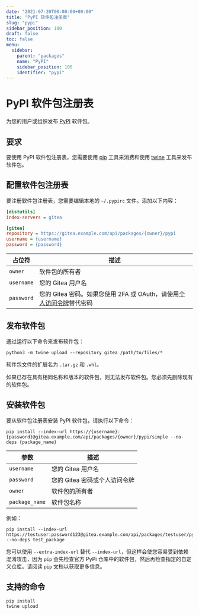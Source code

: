 ```yaml
---
date: "2021-07-20T00:00:00+00:00"
title: "PyPI 软件包注册表"
slug: "pypi"
sidebar_position: 100
draft: false
toc: false
menu:
  sidebar:
    parent: "packages"
    name: "PyPI"
    sidebar_position: 100
    identifier: "pypi"
---
```


# PyPI 软件包注册表

为您的用户或组织发布 [PyPI](https://pypi.org/) 软件包。



## 要求

要使用 PyPI 软件包注册表，您需要使用 [pip](https://pypi.org/project/pip/) 工具来消费和使用 [twine](https://pypi.org/project/twine/) 工具来发布软件包。

## 配置软件包注册表

要注册软件包注册表，您需要编辑本地的 `~/.pypirc` 文件。添加以下内容：

```ini
[distutils]
index-servers = gitea

[gitea]
repository = https://gitea.example.com/api/packages/{owner}/pypi
username = {username}
password = {password}
```

| 占位符     | 描述                                                                                                                                      |
| ---------- | ----------------------------------------------------------------------------------------------------------------------------------------- |
| `owner`    | 软件包的所有者                                                                                                                            |
| `username` | 您的 Gitea 用户名                                                                                                                         |
| `password` | 您的 Gitea 密码。如果您使用 2FA 或 OAuth，请使用[个人访问令牌](development/api-usage.md#通过-api-认证)替代密码 |

## 发布软件包

通过运行以下命令来发布软件包：

```shell
python3 -m twine upload --repository gitea /path/to/files/*
```

软件包文件的扩展名为 `.tar.gz` 和 `.whl`。

如果已存在具有相同名称和版本的软件包，则无法发布软件包。您必须先删除现有的软件包。

## 安装软件包

要从软件包注册表安装 PyPI 软件包，请执行以下命令：

```shell
pip install --index-url https://{username}:{password}@gitea.example.com/api/packages/{owner}/pypi/simple --no-deps {package_name}
```

| 参数           | 描述                          |
| -------------- | ----------------------------- |
| `username`     | 您的 Gitea 用户名             |
| `password`     | 您的 Gitea 密码或个人访问令牌 |
| `owner`        | 软件包的所有者                |
| `package_name` | 软件包名称                    |

例如：

```shell
pip install --index-url https://testuser:password123@gitea.example.com/api/packages/testuser/pypi/simple --no-deps test_package
```

您可以使用 `--extra-index-url` 替代 `--index-url`，但这样会使您容易受到依赖混淆攻击，因为 `pip` 会先检查官方 PyPi 仓库中的软件包，然后再检查指定的自定义仓库。请阅读 `pip` 文档以获取更多信息。

## 支持的命令

```
pip install
twine upload
```
